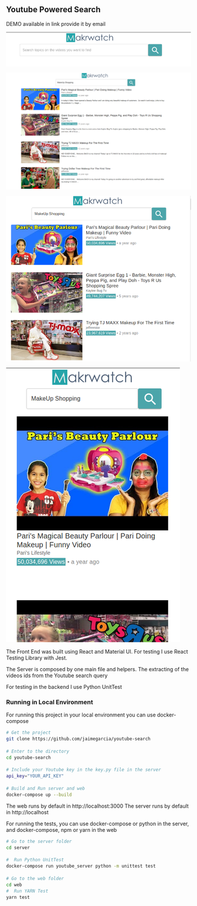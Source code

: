 ## Youtube Powered Search

DEMO available in link provide it by email


![alt text](https://github.com/jaimegarcia/youtube-search/blob/master/images/makrwatch-1.png?raw=true)

![alt text](https://github.com/jaimegarcia/youtube-search/blob/master/images/makrwatch-2.png?raw=true)

![alt text](https://github.com/jaimegarcia/youtube-search/blob/master/images/makrwatch-3.png?raw=true)

![alt text](https://github.com/jaimegarcia/youtube-search/blob/master/images/makrwatch-4.png?raw=true)

The Front End was built using React and Material UI. For testing I use React Testing Library with Jest.

The Server is composed by one main file and helpers. The extracting of the videos ids from the Youtube search query 


For testing in the backend I use Python UnitTest

### Running in Local Environment
For running this project in your local environment you can use docker-compose


```bash
# Get the project
git clone https://github.com/jaimegarcia/youtube-search

# Enter to the directory
cd youtube-search

# Include your Youtube key in the key.py file in the server
api_key="YOUR_API_KEY"

# Build and Run server and web
docker-compose up --build
```

The web runs by default in http://localhost:3000
The server runs by default in http://localhost


For running the tests, you can use docker-compose or python in the server, and docker-compose, npm or yarn in the web
```bash
# Go to the server folder
cd server

#  Run Python UnitTest
docker-compose run youtube_server python -m unittest test

# Go to the web folder
cd web
#  Run YARN Test
yarn test
```
